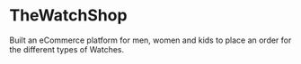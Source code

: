 # TheWatchShop
Built an eCommerce platform for men, women and kids to place an order for the different types of Watches.

